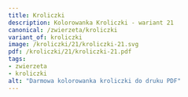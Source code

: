 ```yaml
---
title: Kroliczki
description: Kolorowanka Kroliczki - wariant 21
canonical: /zwierzeta/kroliczki
variant_of: kroliczki
image: /kroliczki/21/kroliczki-21.svg
pdf: /kroliczki/21/kroliczki-21.pdf
tags:
- zwierzeta
- kroliczki
alt: "Darmowa kolorowanka kroliczki do druku PDF"
---
```


